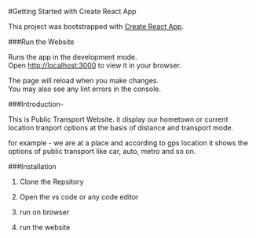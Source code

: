 #Getting Started with Create React App

This project was bootstrapped with [Create React App](https://github.com/facebook/create-react-app).


###Run the Website

Runs the app in the development mode.\
Open [http://localhost:3000](http://localhost:3000) to view it in your browser.

The page will reload when you make changes.\
You may also see any lint errors in the console.

###Introduction-

This is Public Transport Website. it display our hometown or current location tranport options
at the basis of distance and transport mode.

for example - we are at a place and according to gps location it shows the options of public transport like car, auto, metro and so on.

###Installation

  1. Clone the Repsitory

  2. Open the vs code or any code editor

  3. run on browser

  4. run the website